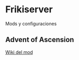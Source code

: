 # Frikiserver

Mods y configuraciones

## Advent of Ascension

[Wiki del mod](https://adventofascension.fandom.com/wiki/Advent_of_Ascension_Wiki)
